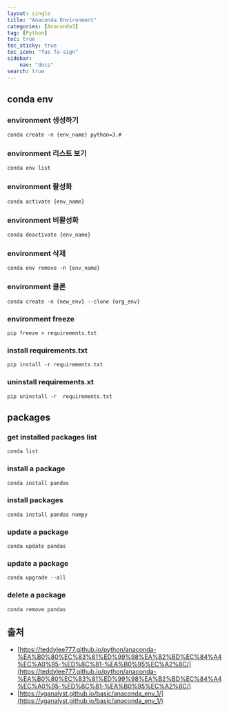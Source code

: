 ```yaml
---
layout: single
title: "Anaconda Environment"
categories: [Anaconda3]
tag: [Python]
toc: true
toc_sticky: true
toc_icon: "fas fa-sign"
sidebar:
    nav: "docs"
search: true
---
```


## conda env

### environment 생성하기
```console
conda create -n {env_name} python=3.#
``` 

### environment 리스트 보기 
```console
conda env list
``` 

### environment 활성화 
```console
conda activate {env_name}
``` 

### environment 비활성화
```console
conda deactivate {env_name}
``` 

### environment 삭제
```console
conda env remove -n {env_name}
``` 

### environment 클론
```console
conda create -n {new_env} --clone {org_env}
``` 

### environment freeze 
```console
pip freeze > requirements.txt
```

### install requirements.txt
```console
pip install -r requirements.txt
``` 

### uninstall requirements.xt 
```console
pip uninstall -r  requirements.txt
``` 


## packages 
### get installed packages list
```console
conda list 
``` 

### install a package
```
conda install pandas 
``` 

### install packages 
```console
conda install pandas numpy 
``` 

### update a package 
```console
conda update pandas 
``` 

### update a package 
```console
conda upgrade --all 
``` 

### delete a package 
```console
conda remove pandas 
``` 

## 출처 
- [https://teddylee777.github.io/python/anaconda-%EA%B0%80%EC%83%81%ED%99%98%EA%B2%BD%EC%84%A4%EC%A0%95-%ED%8C%81-%EA%B0%95%EC%A2%8C/](https://teddylee777.github.io/python/anaconda-%EA%B0%80%EC%83%81%ED%99%98%EA%B2%BD%EC%84%A4%EC%A0%95-%ED%8C%81-%EA%B0%95%EC%A2%8C/)
- [https://yganalyst.github.io/basic/anaconda_env_1/](https://yganalyst.github.io/basic/anaconda_env_1/)